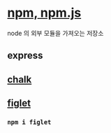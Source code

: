 # [npm, npm.js]('https://www.npmjs.com/') 
node 의 외부 모듈을 가져오는 저장소
## express

## [chalk]('https://www.npmjs.com/package/chalk')


## [figlet]('https://www.npmjs.com/package/figlet')

### `npm i figlet`